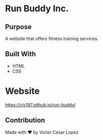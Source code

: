# Run Buddy Inc.

## Purpose
A website that offers fitness training services.

## Built With
* HTML
* CSS

# Website
https://civ187.github.io/run-buddy/

## Contribution
Made with ❤️ by Victor Cesar Lopez

